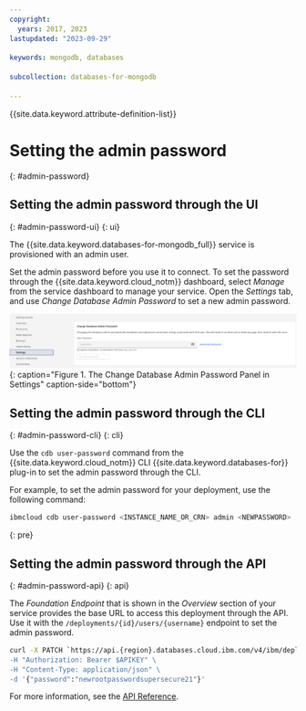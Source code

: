 ```yaml
---
copyright:
  years: 2017, 2023
lastupdated: "2023-09-29"

keywords: mongodb, databases

subcollection: databases-for-mongodb

---
```


{{site.data.keyword.attribute-definition-list}}

# Setting the admin password
{: #admin-password}

## Setting the admin password through the UI
{: #admin-password-ui}
{: ui}

The {{site.data.keyword.databases-for-mongodb_full}} service is provisioned with an admin user.

Set the admin password before you use it to connect. To set the password through the {{site.data.keyword.cloud_notm}} dashboard, select _Manage_ from the service dashboard to manage your service. Open the _Settings_ tab, and use _Change Database Admin Password_ to set a new admin password.

![Change Database Admin Password in Settings](images/settings-admin-password.png){: caption="Figure 1. The Change Database Admin Password Panel in Settings" caption-side="bottom"}

## Setting the admin password through the CLI
{: #admin-password-cli}
{: cli}

Use the `cdb user-password` command from the {{site.data.keyword.cloud_notm}} CLI {{site.data.keyword.databases-for}} plug-in to set the admin password through the CLI.

For example, to set the admin password for your deployment, use the following command:
```sh
ibmcloud cdb user-password <INSTANCE_NAME_OR_CRN> admin <NEWPASSWORD>
```
{: pre}

## Setting the admin password through the API
{: #admin-password-api}
{: api}

The _Foundation Endpoint_ that is shown in the _Overview_ section of your service provides the base URL to access this deployment through the API. Use it with the `/deployments/{id}/users/{username}` endpoint to set the admin password.
```sh
curl -X PATCH `https://api.{region}.databases.cloud.ibm.com/v4/ibm/deployments/{id}/users/admin' \
-H "Authorization: Bearer $APIKEY" \
-H "Content-Type: application/json" \
-d '{"password":"newrootpasswordsupersecure21"}'
```

For more information, see the [API Reference](https://{DomainName}/apidocs/cloud-databases-api#set-database-level-user-s-password).
